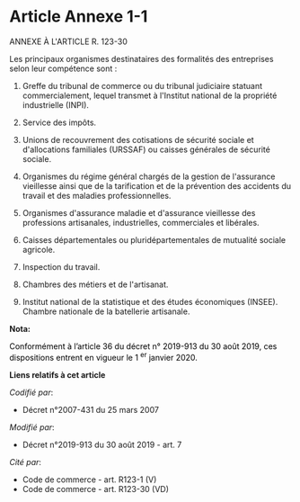 # Article Annexe 1-1

ANNEXE À L'ARTICLE R. 123-30

Les principaux organismes destinataires des formalités des entreprises selon leur compétence sont :

1. Greffe du tribunal de commerce ou du tribunal judiciaire statuant commercialement, lequel transmet à l'Institut national
de la propriété industrielle (INPI).

2. Service des impôts.

3. Unions de recouvrement des cotisations de sécurité sociale et d'allocations familiales (URSSAF) ou caisses générales de
sécurité sociale.

4. Organismes du régime général chargés de la gestion de l'assurance vieillesse ainsi que de la tarification et de la
prévention des accidents du travail et des maladies professionnelles.

5. Organismes d'assurance maladie et d'assurance vieillesse des professions artisanales, industrielles, commerciales et
libérales.

6. Caisses départementales ou pluridépartementales de mutualité sociale agricole.

7. Inspection du travail.

8. Chambres des métiers et de l'artisanat.

9. Institut national de la statistique et des études économiques (INSEE). Chambre nationale de la batellerie artisanale.

**Nota:**

<font color="black">Conformément à l’article 36 du décret n° 2019-913 du 30 août 2019, ces dispositions entrent en vigueur le
1
    <sup>er</sup> janvier 2020.</font>

**Liens relatifs à cet article**

_Codifié par_:

  - Décret n°2007-431 du 25 mars 2007

_Modifié par_:

  - Décret n°2019-913 du 30 août 2019 - art. 7

_Cité par_:

  - Code de commerce - art. R123-1 (V)
  - Code de commerce - art. R123-30 (VD)
